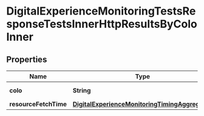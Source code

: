 

# DigitalExperienceMonitoringTestsResponseTestsInnerHttpResultsByColoInner


## Properties

| Name | Type | Description | Notes |
|------------ | ------------- | ------------- | -------------|
|**colo** | **String** | Cloudflare colo |  |
|**resourceFetchTime** | [**DigitalExperienceMonitoringTimingAggregates**](DigitalExperienceMonitoringTimingAggregates.md) |  |  |



